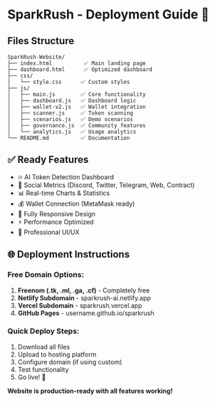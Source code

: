 # SparkRush - Deployment Guide 🚀

## Files Structure
```
SparkRush-Website/
├── index.html          ✅ Main landing page
├── dashboard.html      ✅ Optimized dashboard  
├── css/
│   └── style.css      ✅ Custom styles
├── js/
│   ├── main.js        ✅ Core functionality
│   ├── dashboard.js   ✅ Dashboard logic
│   ├── wallet-v2.js   ✅ Wallet integration
│   ├── scanner.js     ✅ Token scanning
│   ├── scenarios.js   ✅ Demo scenarios
│   ├── governance.js  ✅ Community features
│   └── analytics.js   ✅ Usage analytics
└── README.md          ✅ Documentation
```

## ✅ Ready Features
- 🔥 AI Token Detection Dashboard
- 📱 Social Metrics (Discord, Twitter, Telegram, Web, Contract)
- 📊 Real-time Charts & Statistics  
- 💰 Wallet Connection (MetaMask ready)
- 📱 Fully Responsive Design
- ⚡ Performance Optimized
- 🎨 Professional UI/UX

## 🌐 Deployment Instructions

### Free Domain Options:
1. **Freenom (.tk, .ml, .ga, .cf)** - Completely free
2. **Netlify Subdomain** - sparkrush-ai.netlify.app
3. **Vercel Subdomain** - sparkrush.vercel.app
4. **GitHub Pages** - username.github.io/sparkrush

### Quick Deploy Steps:
1. Download all files
2. Upload to hosting platform
3. Configure domain (if using custom)
4. Test functionality
5. Go live! 🎉

**Website is production-ready with all features working!**